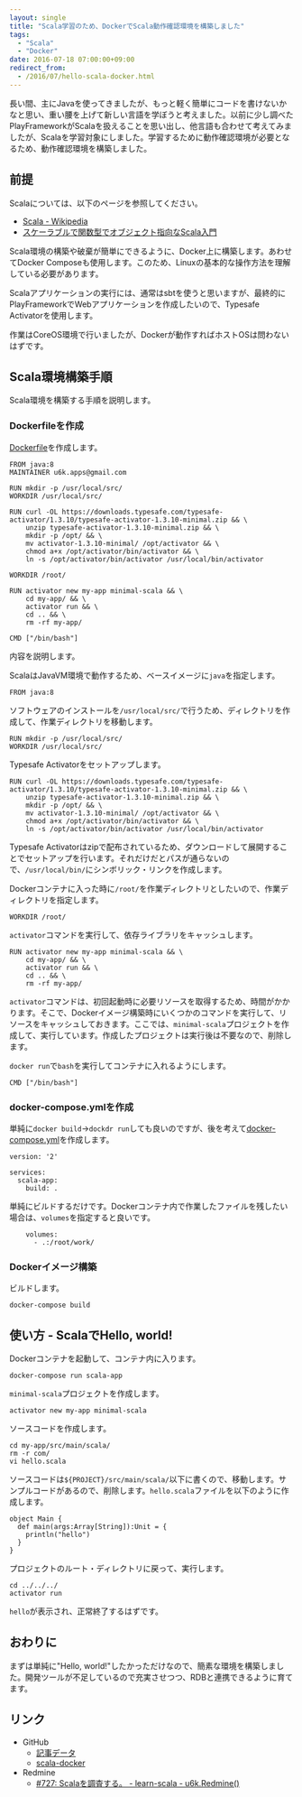```yaml
---
layout: single
title: "Scala学習のため、DockerでScala動作確認環境を構築しました"
tags:
  - "Scala"
  - "Docker"
date: 2016-07-18 07:00:00+09:00
redirect_from:
  - /2016/07/hello-scala-docker.html
---
```


長い間、主にJavaを使ってきましたが、もっと軽く簡単にコードを書けないかなと思い、重い腰を上げて新しい言語を学ぼうと考えました。以前に少し調べたPlayFrameworkがScalaを扱えることを思い出し、他言語も合わせて考えてみましたが、Scalaを学習対象にしました。学習するために動作確認環境が必要となるため、動作確認環境を構築しました。

## 前提

Scalaについては、以下のページを参照してください。

* [Scala - Wikipedia](https://ja.wikipedia.org/wiki/Scala)
* [スケーラブルで関数型でオブジェクト指向なScala入門](http://www.atmarkit.co.jp/fjava/index/index_scala.html)

Scala環境の構築や破棄が簡単にできるように、Docker上に構築します。あわせてDocker Composeも使用します。このため、Linuxの基本的な操作方法を理解している必要があります。

Scalaアプリケーションの実行には、通常はsbtを使うと思いますが、最終的にPlayFrameworkでWebアプリケーションを作成したいので、Typesafe Activatorを使用します。

作業はCoreOS環境で行いましたが、Dockerが動作すればホストOSは問わないはずです。

## Scala環境構築手順

Scala環境を構築する手順を説明します。

### Dockerfileを作成

[Dockerfile](https://github.com/u6k/scala-docker/blob/v1.0.0/Dockerfile)を作成します。

```
FROM java:8
MAINTAINER u6k.apps@gmail.com

RUN mkdir -p /usr/local/src/
WORKDIR /usr/local/src/

RUN curl -OL https://downloads.typesafe.com/typesafe-activator/1.3.10/typesafe-activator-1.3.10-minimal.zip && \
    unzip typesafe-activator-1.3.10-minimal.zip && \
    mkdir -p /opt/ && \
    mv activator-1.3.10-minimal/ /opt/activator && \
    chmod a+x /opt/activator/bin/activator && \
    ln -s /opt/activator/bin/activator /usr/local/bin/activator

WORKDIR /root/

RUN activator new my-app minimal-scala && \
    cd my-app/ && \
    activator run && \
    cd .. && \
    rm -rf my-app/

CMD ["/bin/bash"]
```

内容を説明します。

ScalaはJavaVM環境で動作するため、ベースイメージに`java`を指定します。

```
FROM java:8
```

ソフトウェアのインストールを`/usr/local/src/`で行うため、ディレクトリを作成して、作業ディレクトリを移動します。

```
RUN mkdir -p /usr/local/src/
WORKDIR /usr/local/src/
```

Typesafe Activatorをセットアップします。

```
RUN curl -OL https://downloads.typesafe.com/typesafe-activator/1.3.10/typesafe-activator-1.3.10-minimal.zip && \
    unzip typesafe-activator-1.3.10-minimal.zip && \
    mkdir -p /opt/ && \
    mv activator-1.3.10-minimal/ /opt/activator && \
    chmod a+x /opt/activator/bin/activator && \
    ln -s /opt/activator/bin/activator /usr/local/bin/activator
```

Typesafe Activatorはzipで配布されているため、ダウンロードして展開することでセットアップを行います。それだけだとパスが通らないので、`/usr/local/bin/`にシンボリック・リンクを作成します。

Dockerコンテナに入った時に`/root/`を作業ディレクトリとしたいので、作業ディレクトリを指定します。

```
WORKDIR /root/
```

`activator`コマンドを実行して、依存ライブラリをキャッシュします。

```
RUN activator new my-app minimal-scala && \
    cd my-app/ && \
    activator run && \
    cd .. && \
    rm -rf my-app/
```

`activator`コマンドは、初回起動時に必要リソースを取得するため、時間がかかります。そこで、Dockerイメージ構築時にいくつかのコマンドを実行して、リソースをキャッシュしておきます。ここでは、`minimal-scala`プロジェクトを作成して、実行しています。作成したプロジェクトは実行後は不要なので、削除します。

`docker run`で`bash`を実行してコンテナに入れるようにします。

```
CMD ["/bin/bash"]
```

### docker-compose.ymlを作成

単純に`docker build`->`dockdr run`しても良いのですが、後を考えて[docker-compose.yml](https://github.com/u6k/scala-docker/blob/v1.0.0/docker-compose.yml)を作成します。

```
version: '2'

services:
  scala-app:
    build: .
```

単純にビルドするだけです。Dockerコンテナ内で作業したファイルを残したい場合は、`volumes`を指定すると良いです。

```
    volumes:
      - .:/root/work/
```

### Dockerイメージ構築

ビルドします。

```
docker-compose build
```

## 使い方 - ScalaでHello, world!

Dockerコンテナを起動して、コンテナ内に入ります。

```
docker-compose run scala-app
```

`minimal-scala`プロジェクトを作成します。

```
activator new my-app minimal-scala
```

ソースコードを作成します。

```
cd my-app/src/main/scala/
rm -r com/
vi hello.scala
```

ソースコードは`${PROJECT}/src/main/scala/`以下に書くので、移動します。サンプルコードがあるので、削除します。`hello.scala`ファイルを以下のように作成します。

```
object Main {
  def main(args:Array[String]):Unit = {
    println("hello")
  }
}
```

プロジェクトのルート・ディレクトリに戻って、実行します。

```
cd ../../../
activator run
```

`hello`が表示され、正常終了するはずです。

## おわりに

まずは単純に"Hello, world!"したかっただけなので、簡素な環境を構築しました。開発ツールが不足しているので充実させつつ、RDBと連携できるように育てます。

## リンク

* GitHub
    * [記事データ](https://github.com/u6k/blog/blob/master/page/20160715-hello-scala-docker.md)
    * [scala-docker](https://github.com/u6k/scala-docker)
* Redmine
    * [#727: Scalaを調査する。 - learn-scala - u6k.Redmine()](https://redmine.u6k.me/issues/727)
